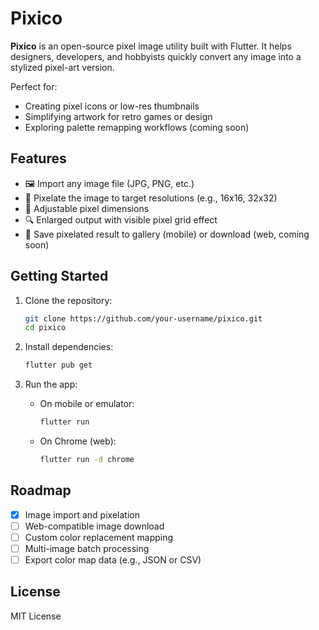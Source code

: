 # Pixico

**Pixico** is an open-source pixel image utility built with Flutter. It helps designers, developers, and hobbyists quickly convert any image into a stylized pixel-art version.

Perfect for:

* Creating pixel icons or low-res thumbnails
* Simplifying artwork for retro games or design
* Exploring palette remapping workflows (coming soon)

## Features

* 🖼 Import any image file (JPG, PNG, etc.)
* 🔲 Pixelate the image to target resolutions (e.g., 16x16, 32x32)
* 📐 Adjustable pixel dimensions
* 🔍 Enlarged output with visible pixel grid effect
* 💾 Save pixelated result to gallery (mobile) or download (web, coming soon)

## Getting Started

1. Clone the repository:

   ```bash
   git clone https://github.com/your-username/pixico.git
   cd pixico
   ```

2. Install dependencies:

   ```bash
   flutter pub get
   ```

3. Run the app:

   * On mobile or emulator:

     ```bash
     flutter run
     ```
   * On Chrome (web):

     ```bash
     flutter run -d chrome
     ```

## Roadmap

* [x] Image import and pixelation
* [ ] Web-compatible image download
* [ ] Custom color replacement mapping
* [ ] Multi-image batch processing
* [ ] Export color map data (e.g., JSON or CSV)

## License

MIT License
